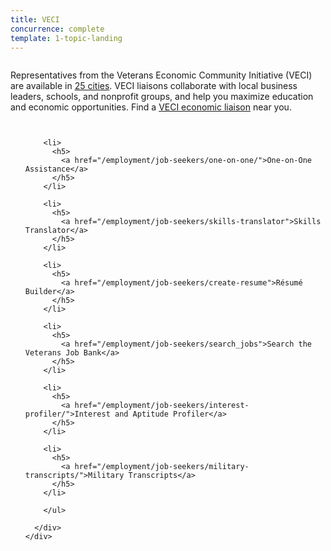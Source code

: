 ```yaml
---
title: VECI
concurrence: complete
template: 1-topic-landing
---
```


<div class="main" role="main" markdown="0">

<div class="section one" markdown="0">
<div class="primary" markdown="0">
<div class="row" markdown="0">
<div class="small-12 columns" markdown="1">

Representatives from the Veterans Economic Community Initiative (VECI) are available in [25 cities](http://www.benefits.va.gov/TEEI/economic-liaison-list.asp). VECI liaisons collaborate with local business leaders, schools, and nonprofit groups, and help you maximize education and economic opportunities. Find a [VECI economic liaison](http://www.benefits.va.gov/VECI/docs/VECIPOCList.pdf) near you. 

</div>
</div>
</div>



<div class="navigation">
  <div class="row">
    <div class="small-12 columns">
        <ul class="small-block-grid-1 medium-block-grid-3 cards small">

        <li>
          <h5>
            <a href="/employment/job-seekers/one-on-one/">One-on-One Assistance</a>
          </h5>  
        </li>

        <li>
          <h5>
            <a href="/employment/job-seekers/skills-translator">Skills Translator</a>
          </h5>
        </li>  

        <li>
          <h5>
            <a href="/employment/job-seekers/create-resume">Résumé Builder</a>
          </h5>  
        </li>

        <li>
          <h5>
            <a href="/employment/job-seekers/search_jobs">Search the Veterans Job Bank</a>
          </h5>
        </li>  

        <li>
          <h5>
            <a href="/employment/job-seekers/interest-profiler/">Interest and Aptitude Profiler</a>
          </h5>
        </li>

        <li>
          <h5>
            <a href="/employment/job-seekers/military-transcripts/">Military Transcripts</a>
          </h5>
        </li>   

        </ul>

      </div>
    </div>  
  </div>

</div>
